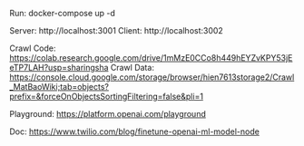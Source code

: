 Run: docker-compose up -d

Server: http://localhost:3001
Client: http://localhost:3002

Crawl Code: https://colab.research.google.com/drive/1mMzE0CCo8h449hEYZvKPY53jEeTP7LAH?usp=sharingsha
Crawl Data: https://console.cloud.google.com/storage/browser/hien7613storage2/Crawl_MatBaoWiki;tab=objects?prefix=&forceOnObjectsSortingFiltering=false&pli=1

Playground: https://platform.openai.com/playground

Doc: https://www.twilio.com/blog/finetune-openai-ml-model-node